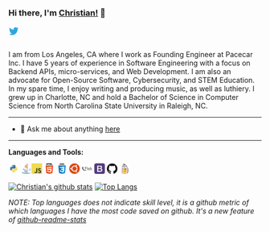 <!--
**ctdurazo/ctdurazo** is a ✨ _special_ ✨ repository because its `README.md` (this file) appears on your GitHub profile.
Here are some ideas to get you started:

- 🔭 I’m currently working on ...
- 🌱 I’m currently learning ...
- 👯 I’m looking to collaborate on ...
- 🤔 I’m looking for help with ...
- 💬 Ask me about ...
- 📫 How to reach me: ...
- 😄 Pronouns: ...
- ⚡ Fun fact: ...
-->
### Hi there, I'm [Christian!](https://github.com/ctdurazo/) 👋
<a href="https://twitter.com/ctdurazo">
  <img align="left" alt="Christian Durazo | Twitter" width="21px" src="https://raw.githubusercontent.com/ctdurazo/ctdurazo/master/assets/twitter.svg" />
</a>
<br />
<br />

I am from Los Angeles, CA where I work as Founding Engineer at Pacecar Inc. 
I have 5 years of experience in Software Engineering with a focus on Backend APIs, micro-services, and Web Development. 
I am also an advocate for Open-Source Software, Cybersecurity, and STEM Education.
In my spare time, I enjoy writing and producing music, as well as luthiery.
I grew up in Charlotte, NC and hold a Bachelor of Science in Computer Science from North Carolina State University in Raleigh, NC.

---

<!--
**Now Playing** on Spotify

<a href="https://status.nmoo.dev/now-playing?open">
    <img src="https://status.nmoo.dev/now-playing" width="256" height="64" alt="Now Playing">
</a>

---
-->

- 💬 Ask me about anything [here](https://github.com/ctdurazo/ctdurazo/issues)

---
**Languages and Tools:**  

<img width="21px" src="https://raw.githubusercontent.com/github/explore/master/topics/python/python.png"> <img width="21px" src="https://raw.githubusercontent.com/github/explore/master/topics/java/java.png"><img width="21px" src="https://raw.githubusercontent.com/github/explore/master/topics/javascript/javascript.png"> <img width="21px" src="https://raw.githubusercontent.com/github/explore/master/topics/html/html.png"> <img width="21px" src="https://raw.githubusercontent.com/github/explore/master/topics/css/css.png"> <img width="21px" src="https://raw.githubusercontent.com/github/explore/master/topics/ubuntu/ubuntu.png"> <img width="21px" src="https://raw.githubusercontent.com/github/explore/master/topics/flask/flask.png"> <img width="21px" src="https://raw.githubusercontent.com/github/explore/master/topics/bootstrap/bootstrap.png"> <img width="21px" src="https://raw.githubusercontent.com/github/explore/master/topics/github/github.png"> <img width="21px" src="https://raw.githubusercontent.com/github/explore/master/topics/homebrew/homebrew.png">

[![Christian's github stats](https://github-readme-stats.vercel.app/api?username=ctdurazo&count_private=true&hide=stars,contribs&show_icons=true)](https://github.com/ctdurazo/github-readme-stats)
[![Top Langs](https://github-readme-stats.vercel.app/api/top-langs/?username=ctdurazo&hide=css&layout=compact)](https://github.com/ctdurazo/github-readme-stats)

*NOTE: Top languages does not indicate skill level, it is a github metric of which languages I have the most code saved on github. It's a new feature of [github-readme-stats](https://github.com/ctdurazo/github-readme-stats)*

<!--[![Portfolio Card](https://github-readme-stats.vercel.app/api/pin/?username=ctdurazo&repo=ctdurazo.github.io)](https://github.com/ctdurazo/github-readme-stats)-->
